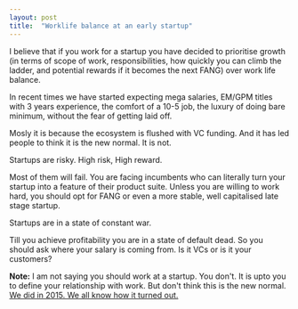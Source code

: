 ```yaml
---
layout: post
title:  "Worklife balance at an early startup"
---
```


I believe that if you work for a startup you have decided to prioritise growth (in terms of scope of work, responsibilities, how quickly you can climb the ladder, and potential rewards if it becomes the next FANG) over work life balance.

In recent times we have started expecting mega salaries, EM/GPM titles with 3 years experience, the comfort of a 10-5 job, the luxury of doing bare minimum, without the fear of getting laid off.

Mosly it is because the ecosystem is flushed with VC funding. And it has led people to think it is the new normal. It is not.

Startups are risky. High risk, High reward.

Most of them will fail. You are facing incumbents who can literally turn your startup into a feature of their product suite. Unless you are willing to work hard, you should opt for FANG or even a more stable, well capitalised late stage startup.

Startups are in a state of constant war.

Till you achieve profitability you are in a state of default dead. So you should ask where your salary is coming from. Is it VCs or is it your customers?

**Note:** I am not saying you should work at a startup. You don't. It is upto you to define your relationship with work. But don't think this is the new normal. [We did in 2015. We all know how it turned out.](https://manassaloi.com/2021/04/11/chasing-unicorns.html)
